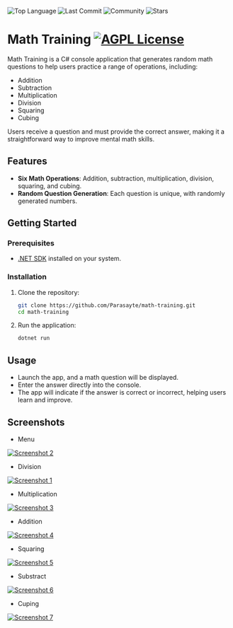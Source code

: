 ![Top Language](https://img.shields.io/github/languages/top/Parasayte/math-training?color=teal)
![Last Commit](https://img.shields.io/github/last-commit/Parasayte/math-training?color=crimson)
![Community](https://img.shields.io/badge/Community-Active-gold)
![Stars](https://img.shields.io/github/stars/Parasayte/math-training?color=darkblue&style=social)

# Math Training [![AGPL License](https://img.shields.io/badge/CSharp-Project-purple)](https://learn.microsoft.com/tr-tr/dotnet/csharp/)



Math Training is a C# console application that generates random math questions to help users practice a range of operations, including:

- Addition
- Subtraction
- Multiplication
- Division
- Squaring
- Cubing

Users receive a question and must provide the correct answer, making it a straightforward way to improve mental math skills.

## Features

- **Six Math Operations**: Addition, subtraction, multiplication, division, squaring, and cubing.
- **Random Question Generation**: Each question is unique, with randomly generated numbers.

## Getting Started

### Prerequisites

- [.NET SDK](https://dotnet.microsoft.com/download) installed on your system.

### Installation

1. Clone the repository:

    ```bash
    git clone https://github.com/Parasayte/math-training.git
    cd math-training
    ```

2. Run the application:

    ```bash
    dotnet run
    ```

## Usage

- Launch the app, and a math question will be displayed.
- Enter the answer directly into the console.
- The app will indicate if the answer is correct or incorrect, helping users learn and improve.
## Screenshots
- Menu

[![Screenshot 2](https://thumbs2.imgbox.com/07/f2/QPlpPDaX_t.jpg)](https://imgbox.com/QPlpPDaX)

- Division

[![Screenshot 1](https://thumbs2.imgbox.com/b9/da/nDnIoE9a_t.jpg)](https://imgbox.com/nDnIoE9a)

- Multiplication
  
[![Screenshot 3](https://thumbs2.imgbox.com/aa/a2/qaXpFQcG_t.jpg)](https://imgbox.com/qaXpFQcG)

- Addition

[![Screenshot 4](https://thumbs2.imgbox.com/e5/a4/4ppE2l3C_t.jpg)](https://imgbox.com/4ppE2l3C)

- Squaring

[![Screenshot 5](https://thumbs2.imgbox.com/3a/aa/0CSDSZBH_t.jpg)](https://imgbox.com/0CSDSZBH)

- Substract

[![Screenshot 6](https://thumbs2.imgbox.com/7e/e5/3opmWvFs_t.jpg)](https://imgbox.com/3opmWvFs)

- Cuping

[![Screenshot 7](https://thumbs2.imgbox.com/80/15/foDb6DYR_t.jpg)](https://imgbox.com/foDb6DYR)



